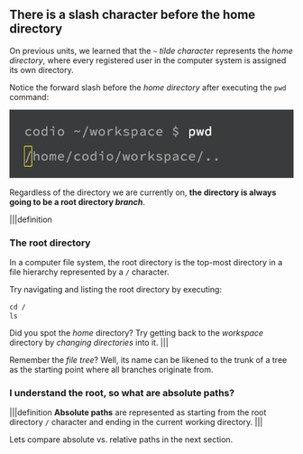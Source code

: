 ## There is a slash character before the home directory

On previous units, we learned that the `~` _tilde character_ represents the _home directory_, where every registered user in the computer system is assigned its own directory.

Notice the forward slash before the _home directory_ after executing the `pwd` command:

![pwd-cmd-root](.guides/img/pwd-command-root.png)

Regardless of the directory we are currently on, __the directory is always going to be a root directory *branch*__. 

|||definition
### The root directory
In a computer file system, the root directory is the top-most directory in a file hierarchy represented by a `/` character.

Try navigating and listing the root directory by executing:

```
cd /
ls
```
Did you spot the _home_ directory? Try getting back to the _workspace_ directory by _changing directories_ into it.
|||

Remember the _file tree_? Well, its name can be likened to the trunk of a tree as the starting point where all branches originate from.

### I understand the root, so what are absolute paths?

|||definition
__Absolute paths__ are represented as starting from the root directory `/` character and ending in the current working directory.
|||

Lets compare absolute vs. relative paths in the next section.